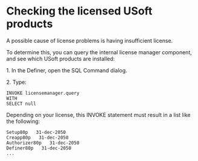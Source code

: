 # Checking the licensed USoft products

A possible cause of license problems is having insufficient license.

To determine this, you can query the internal license manager component, and see which USoft products are installed:

1. In the Definer, open the SQL Command dialog.

2. Type:

```
INVOKE licensemanager.query
WITH
SELECT null

```

Depending on your license, this INVOKE statement must result in a list like the following:

```
Setup80p   31-dec-2050
Creapp80p   31-dec-2050
Authorizer80p   31-dec-2050
Definer80p   31-dec-2050
...

```